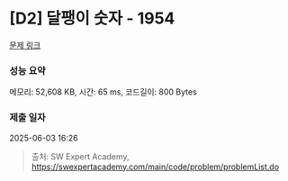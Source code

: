 # [D2] 달팽이 숫자 - 1954 

[문제 링크](https://swexpertacademy.com/main/code/problem/problemDetail.do?contestProbId=AV5PobmqAPoDFAUq) 

### 성능 요약

메모리: 52,608 KB, 시간: 65 ms, 코드길이: 800 Bytes

### 제출 일자

2025-06-03 16:26



> 출처: SW Expert Academy, https://swexpertacademy.com/main/code/problem/problemList.do